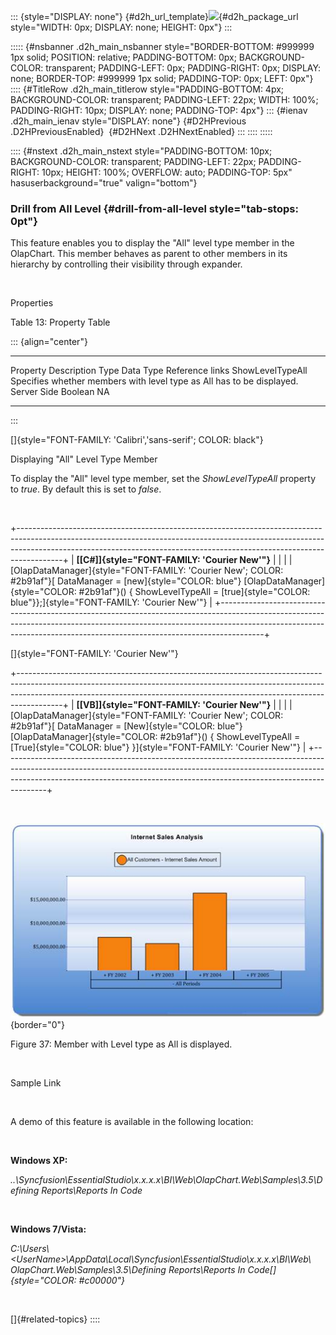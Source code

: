 ::: {style="DISPLAY: none"}
[](ms-xhelp:///?Id=d2h_url_template){#d2h_url_template}![](!package_url!){#d2h_package_url style="WIDTH: 0px; DISPLAY: none; HEIGHT: 0px"}
:::

::::: {#nsbanner .d2h_main_nsbanner style="BORDER-BOTTOM: #999999 1px solid; POSITION: relative; PADDING-BOTTOM: 0px; BACKGROUND-COLOR: transparent; PADDING-LEFT: 0px; PADDING-RIGHT: 0px; DISPLAY: none; BORDER-TOP: #999999 1px solid; PADDING-TOP: 0px; LEFT: 0px"}
:::: {#TitleRow .d2h_main_titlerow style="PADDING-BOTTOM: 4px; BACKGROUND-COLOR: transparent; PADDING-LEFT: 22px; WIDTH: 100%; PADDING-RIGHT: 10px; DISPLAY: none; PADDING-TOP: 4px"}
::: {#ienav .d2h_main_ienav style="DISPLAY: none"}
[](ms-xhelp:///?Id=c629bf00-ff1a-4baf-921f-74aec2ebb72d){#D2HPrevious .D2HPreviousEnabled}  [](ms-xhelp:///?Id=46911898-8f49-4490-bb47-20343ba5c547){#D2HNext .D2HNextEnabled}
:::
::::
:::::

:::: {#nstext .d2h_main_nstext style="PADDING-BOTTOM: 10px; BACKGROUND-COLOR: transparent; PADDING-LEFT: 22px; PADDING-RIGHT: 10px; HEIGHT: 100%; OVERFLOW: auto; PADDING-TOP: 5px" hasuserbackground="true" valign="bottom"}
### Drill from All Level {#drill-from-all-level style="tab-stops: 0pt"}

This feature enables you to display the "All" level type member in the OlapChart. This member behaves as parent to other members in its hierarchy by controlling their visibility through expander.

 

Properties

Table 13: Property Table

::: {align="center"}
  ------------------ ------------------------------------------------------------------------ ------------- ----------- -----------------
  Property           Description                                                              Type          Data Type   Reference links
  ShowLevelTypeAll   Specifies whether members with level type as All has to be displayed.    Server Side   Boolean     NA
  ------------------ ------------------------------------------------------------------------ ------------- ----------- -----------------
:::

[]{style="FONT-FAMILY: 'Calibri','sans-serif'; COLOR: black"} 

Displaying \"All\" Level Type Member

To display the "All" level type member, set the *ShowLevelTypeAll* property to *true*. By default this is set to *false*.

 

+-----------------------------------------------------------------------------------------------------------------------------------------------------------------------------------------------------------------------------------------------------+
| **[\[C#\]]{style="FONT-FAMILY: 'Courier New'"}**                                                                                                                                                                                                    |
|                                                                                                                                                                                                                                                     |
| [OlapDataManager]{style="FONT-FAMILY: 'Courier New'; COLOR: #2b91af"}[ DataManager = [new]{style="COLOR: blue"} [OlapDataManager]{style="COLOR: #2b91af"}() { ShowLevelTypeAll = [true]{style="COLOR: blue"}};]{style="FONT-FAMILY: 'Courier New'"} |
+-----------------------------------------------------------------------------------------------------------------------------------------------------------------------------------------------------------------------------------------------------+

[]{style="FONT-FAMILY: 'Courier New'"} 

+-----------------------------------------------------------------------------------------------------------------------------------------------------------------------------------------------------------------------------------------------------+
| **[\[VB\]]{style="FONT-FAMILY: 'Courier New'"}**                                                                                                                                                                                                    |
|                                                                                                                                                                                                                                                     |
| [OlapDataManager]{style="FONT-FAMILY: 'Courier New'; COLOR: #2b91af"}[ DataManager = [New]{style="COLOR: blue"} [OlapDataManager]{style="COLOR: #2b91af"}() { ShowLevelTypeAll = [True]{style="COLOR: blue"} }]{style="FONT-FAMILY: 'Courier New'"} |
+-----------------------------------------------------------------------------------------------------------------------------------------------------------------------------------------------------------------------------------------------------+

 

![Description: C:\\Users\\labuser\\Desktop\\IUE\\AllMember.png](ImagesExt/image48_40.jpg){border="0"}

Figure 37: Member with Level type as All is displayed.

 

Sample Link

 

A demo of this feature is available in the following location:

 

**Windows XP:**

*..\\Syncfusion\\EssentialStudio\\x.x.x.x\\BI\\Web\\OlapChart.Web\\Samples\\3.5\\Defining Reports\\Reports In Code*

 

**Windows 7/Vista:**

*C:\\Users\\\<UserName\>\\AppData\\Local\\Syncfusion\\EssentialStudio\\x.x.x.x\\BI\\Web\\* *OlapChart.Web\\Samples\\3.5\\Defining Reports\\Reports In Code[]{style="COLOR: #c00000"}*

 

[]{#related-topics}
::::
